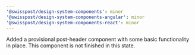 ```yaml
---
'@swisspost/design-system-components': minor
'@swisspost/design-system-components-angular': minor
'@swisspost/design-system-components-react': minor
---
```


Added a provisional post-header component with some basic functionality in place. This component is not finished in this state.
